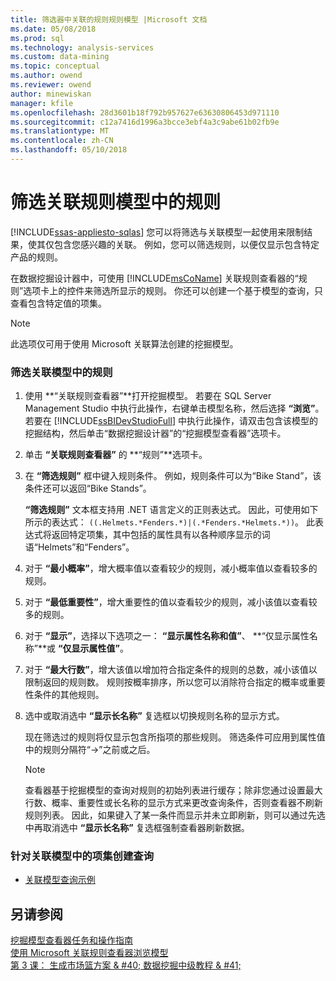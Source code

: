 ```yaml
---
title: 筛选器中关联的规则规则模型 |Microsoft 文档
ms.date: 05/08/2018
ms.prod: sql
ms.technology: analysis-services
ms.custom: data-mining
ms.topic: conceptual
ms.author: owend
ms.reviewer: owend
author: minewiskan
manager: kfile
ms.openlocfilehash: 28d3601b18f792b957627e63630806453d971110
ms.sourcegitcommit: c12a7416d1996a3bcce3ebf4a3c9abe61b02fb9e
ms.translationtype: MT
ms.contentlocale: zh-CN
ms.lasthandoff: 05/10/2018
---
```

# <a name="filter-a-rule-in-an-association-rules-model"></a>筛选关联规则模型中的规则
[!INCLUDE[ssas-appliesto-sqlas](../../includes/ssas-appliesto-sqlas.md)]
  您可以将筛选与关联模型一起使用来限制结果，使其仅包含您感兴趣的关联。 例如，您可以筛选规则，以便仅显示包含特定产品的规则。  
  
 在数据挖掘设计器中，可使用  [!INCLUDE[msCoName](../../includes/msconame-md.md)] 关联规则查看器的“规则”选项卡上的控件来筛选所显示的规则。  你还可以创建一个基于模型的查询，只查看包含特定值的项集。  
  
> [!NOTE]  
>  此选项仅可用于使用 Microsoft 关联算法创建的挖掘模型。  
  
### <a name="filter-a-rule-in-an-association-model"></a>筛选关联模型中的规则  
  
1.  使用 **“关联规则查看器”**打开挖掘模型。 若要在 SQL Server Management Studio 中执行此操作，右键单击模型名称，然后选择 **“浏览”**。 若要在 [!INCLUDE[ssBIDevStudioFull](../../includes/ssbidevstudiofull-md.md)] 中执行此操作，请双击包含该模型的挖掘结构，然后单击“数据挖掘设计器”的“挖掘模型查看器”选项卡。  
  
2.  单击 **“关联规则查看器”** 的 **“规则”**选项卡。  
  
3.  在 **“筛选规则”** 框中键入规则条件。 例如，规则条件可以为“Bike Stand”，该条件还可以返回“Bike Stands”。  
  
     **“筛选规则”** 文本框支持用 .NET 语言定义的正则表达式。 因此，可使用如下所示的表达式： `((.Helmets.*Fenders.*)|(.*Fenders.*Helmets.*))`。 此表达式将返回特定项集，其中包括的属性具有以各种顺序显示的词语“Helmets”和“Fenders”。  
  
4.  对于 **“最小概率”**，增大概率值以查看较少的规则，减小概率值以查看较多的规则。  
  
5.  对于 **“最低重要性”**，增大重要性的值以查看较少的规则，减小该值以查看较多的规则。  
  
6.  对于 **“显示”**，选择以下选项之一： **“显示属性名称和值”**、 **“仅显示属性名称”**或 **“仅显示属性值”**。  
  
7.  对于 **“最大行数”**，增大该值以增加符合指定条件的规则的总数，减小该值以限制返回的规则数。 规则按概率排序，所以您可以消除符合指定的概率或重要性条件的其他规则。  
  
8.  选中或取消选中 **“显示长名称”** 复选框以切换规则名称的显示方式。  
  
     现在筛选过的规则将仅显示包含所指项的那些规则。 筛选条件可应用到属性值中的规则分隔符“->”之前或之后。  
  
    > [!NOTE]  
    >  查看器基于挖掘模型的查询对规则的初始列表进行缓存；除非您通过设置最大行数、概率、重要性或长名称的显示方式来更改查询条件，否则查看器不刷新规则列表。 因此，如果键入了某一条件而显示并未立即刷新，则可以通过先选中再取消选中 **“显示长名称”** 复选框强制查看器刷新数据。  
  
### <a name="create-a-query-on-the-itemsets-in-an-association-model"></a>针对关联模型中的项集创建查询  
  
-   [关联模型查询示例](../../analysis-services/data-mining/association-model-query-examples.md)  
  
## <a name="see-also"></a>另请参阅  
 [挖掘模型查看器任务和操作指南](../../analysis-services/data-mining/mining-model-viewer-tasks-and-how-tos.md)   
 [使用 Microsoft 关联规则查看器浏览模型](../../analysis-services/data-mining/browse-a-model-using-the-microsoft-association-rules-viewer.md)   
 [第 3 课： 生成市场篮方案 & #40; 数据挖掘中级教程 & #41;](http://msdn.microsoft.com/library/651eef38-772e-4d97-af51-075b1b27fc5a)  
  
  
